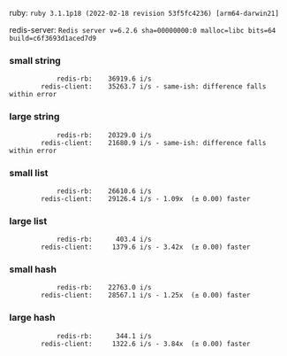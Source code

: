 ruby: `ruby 3.1.1p18 (2022-02-18 revision 53f5fc4236) [arm64-darwin21]`

redis-server: `Redis server v=6.2.6 sha=00000000:0 malloc=libc bits=64 build=c6f3693d1aced7d9`


### small string

```
            redis-rb:    36919.6 i/s
        redis-client:    35263.7 i/s - same-ish: difference falls within error

```

### large string

```
            redis-rb:    20329.0 i/s
        redis-client:    21680.9 i/s - same-ish: difference falls within error

```

### small list

```
            redis-rb:    26610.6 i/s
        redis-client:    29126.4 i/s - 1.09x  (± 0.00) faster

```

### large list

```
            redis-rb:      403.4 i/s
        redis-client:     1379.6 i/s - 3.42x  (± 0.00) faster

```

### small hash

```
            redis-rb:    22763.0 i/s
        redis-client:    28567.1 i/s - 1.25x  (± 0.00) faster

```

### large hash

```
            redis-rb:      344.1 i/s
        redis-client:     1322.6 i/s - 3.84x  (± 0.00) faster

```

